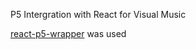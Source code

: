 P5 Intergration with React for Visual Music

<a href="https://github.com/and-who/react-p5-wrapper">react-p5-wrapper</a> was used
